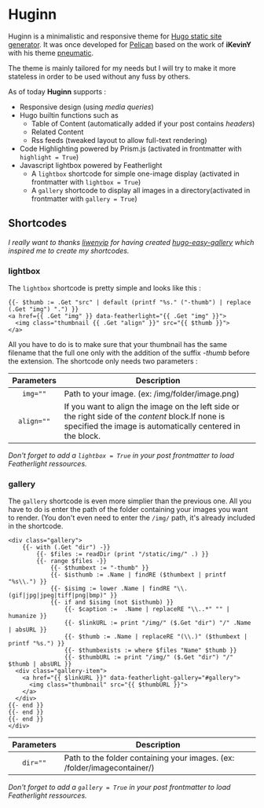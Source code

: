 # Huginn

Huginn is a minimalistic and responsive theme for [Hugo static site generator](https://gohugo.io). It was once developed for [Pelican](https://getpelican.com) based on the work of **iKevinY** with his theme [pneumatic](https://github.com/iKevinY/pneumatic).

The theme is mainly tailored for my needs but I will try to make it more stateless in order to be used without any fuss by others.

As of today **Huginn** supports :

  - Responsive design (using *media queries*)
  - Hugo builtin functions such as
    - Table of Content (automatically added if your post contains *headers*)
    - Related Content
    - Rss feeds (tweaked layout to allow full-text rendering)
  - Code Highlighting powered by Prism.js (activated in frontmatter with `highlight = True`)
  - Javascript lightbox powered by Featherlight
    - A `lightbox` shortcode for simple one-image display (activated in frontmatter with `lightbox = True`)
    - A `gallery` shortcode to display all images in a directory(activated in frontmatter with `gallery = True`)
    

## Shortcodes

*I really want to thanks [liwenyip](https://www.liwen.id.au) for having created [hugo-easy-gallery](https://github.com/liwenyip/hugo-easy-gallery) which inspired me to create my shortcodes.*

### lightbox
The `lightbox` shortcode is pretty simple and looks like this :
```
{{- $thumb := .Get "src" | default (printf "%s." ("-thumb") | replace (.Get "img") ".") }}
<a href={{ .Get "img" }} data-featherlight="{{ .Get "img" }}">
  <img class="thumbnail {{ .Get "align" }}" src="{{ $thumb }}">
</a>
```

All you have to do is to make sure that your thumbnail has the same filename that the full one only with the addition of the suffix *-thumb* before the extension.
The shortcode only needs two parameters :

|  Parameters  |  Description
|:------------:|------------------------------------------------------------------------------------------------------------------------------------------------------------------|
|  `img=""`    |  Path to your image. (ex: /img/folder/image.png)											                                                                      |
|  `align=""`  |  If you want to align the image on the left side or the right side of the *content* block.If none is specified the image is automatically centered in the block. |

*Don't forget to add a `lightbox = True` in your post frontmatter to load Featherlight ressources.*

### gallery
The `gallery` shortcode is even more simplier than the previous one. All you have to do is enter the path of the folder containing your images you want to render. (You don't even need to enter the `/img/` path, it's already included in the shortcode.

```
<div class="gallery">
	{{- with (.Get "dir") -}}
		{{- $files := readDir (print "/static/img/" .) }}
		{{- range $files -}}
			{{- $thumbext := "-thumb" }}
			{{- $isthumb := .Name | findRE ($thumbext | printf "%s\\.") }}
			{{- $isimg := lower .Name | findRE "\\.(gif|jpg|jpeg|tiff|png|bmp)" }}
			{{- if and $isimg (not $isthumb) }}
				{{- $caption :=  .Name | replaceRE "\\..*" "" | humanize }}
				{{- $linkURL := print "/img/" ($.Get "dir") "/" .Name | absURL }}
				{{- $thumb := .Name | replaceRE "(\\.)" ($thumbext | printf "%s.") }}
				{{- $thumbexists := where $files "Name" $thumb }}
				{{- $thumbURL := print "/img/" ($.Get "dir") "/" $thumb | absURL }}
  <div class="gallery-item">
    <a href="{{ $linkURL }}" data-featherlight-gallery="#gallery">
      <img class="thumbnail" src="{{ $thumbURL }}">
    </a>
  </div>
{{- end }}
{{- end }}
{{- end }}
</div>
```

|  Parameters  |  Description
|:------------:|----------------------------------------------------------------------------|
|  `dir=""`    |  Path to the folder containing your images. (ex: /folder/imagecontainer/)  |

*Don't forget to add a `gallery = True` in your post frontmatter to load Featherlight ressources.*
